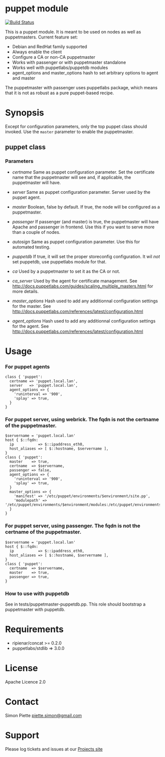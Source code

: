 # puppet module

[![Build Status](https://travis-ci.org/spiette/puppet-puppet.png?branch=master)](https://travis-ci.org/spiette/puppet-puppet)

This is a puppet module. It is meant to be used on nodes as well as puppetmasters. Current feature set:

* Debian and RedHat family supported
* Always enable the client
* Configure a CA or non-CA puppetmaster
* Works with passenger or with puppetmaster standalone
* Works well with puppetlabs/puppetdb modules
* agent_options and master_options hash to set arbitrary options to agent and master

The puppetmaster with passenger uses puppetlabs package, which means that it is not as robust as a pure puppet-based recipe.

# Synopsis

Except for configuration parameters, only the top puppet class should invoked. Use the `master` parameter to enable the puppetmaster.

## puppet class

### Parameters

- *certname*
  Same as puppet configuration parameter. Set the certificate name that the puppetmaster will see and, if applicable, the puppetmaster will have.

- *server*
  Same as puppet configuration parameter. Server used by the puppet agent. 

- *master*
  Boolean, false by default. If true, the node will be configured as a puppetmaster.

- *passenger*
  If passenger (and master) is true, the puppetmaster will have Apache and passenger in frontend. Use this if you want to serve more than a couple of nodes.

- *autosign*
  Same as puppet configuration parameter. Use this for automated testing.

- *puppetdb*
  If true, it will set the proper storeconfig configuration. It wil _not_ set puppetdb, use puppetlabs module for that.

- *ca*
  Used by a puppetmaster to set it as the CA or not.

- *ca_server*
  Used by the agent for certificate management. See http://docs.puppetlabs.com/guides/scaling_multiple_masters.html for more details.

- *master_options*
  Hash used to add any additionnal configuration settings for the master. See http://docs.puppetlabs.com/references/latest/configuration.html

- *agent_options*
  Hash used to add any additionnal configuration settings for the agent. See http://docs.puppetlabs.com/references/latest/configuration.html

# Usage

### For puppet agents

    class { 'puppet':
      certname => 'puppet.local.lan',
      server   => 'puppet.local.lan',
      agent_options => {
        'runinterval => '900',
        'splay' => true,
      }
    }

### For puppet server, using webrick. The fqdn is not the certname of the puppetmaster.

    $servername = 'puppet.local.lan'
    host { $::fqdn:
      ip           => $::ipaddress_eth0,
      host_aliases => [ $::hostname, $servername ],
    }
    class { 'puppet':
      master    => true,
      certname  => $servername,
      passenger => false,
      agent_options => {
        'runinterval => '900',
        'splay' => true,
      }
      master_options => {
        'manifest' => '/etc/puppet/environments/$environment/site.pp',
        'modulepath' => '/etc/puppet/environments/$environment/modules:/etc/puppet/environments/$environment/site',
      }
    }

### For puppet server, using passenger. The fqdn is not the certname of the puppetmaster.

    $servername = 'puppet.local.lan'
    host { $::fqdn:
      ip           => $::ipaddress_eth0,
      host_aliases => [ $::hostname, $servername ],
    }
    class { 'puppet':
      certname  => $servername,
      master    => true,
      passenger => true,
    }

### How to use with puppetdb

See in tests/puppetmaster-puppetdb.pp. This role should bootstrap a puppetmaster with puppetdb.

# Requirements

* ripienar/concat >= 0.2.0
* puppetlabs/stdlib => 3.0.0

# License
Apache Licence 2.0

# Contact
Simon Piette <piette.simon@gmail.com>

# Support

Please log tickets and issues at our [Projects site](https://github.com/spiette/puppet-puppet)
